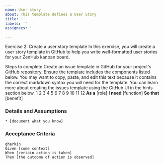 ```yaml
---
name: User story
about: This template defines a User Story
title: ''
labels: ''
assignees: ''

---
```


Exercise 2: Create a user story template
In this exercise, you will create a user story template in GitHub to help you write well-formatted user stories for your ZenHub kanban board.

Steps to complete
Create an issue template in GitHub for your project's GitHub repository. Ensure the template includes the components listed below. You may want to copy, paste, and edit this text because it contains the correct markdown syntax you will need for the template. You can learn more about creating the issues template using the GitHub UI in the hints section below.
1
2
3
4
5
6
7
8
9
10
11
12
**As a** [role]
**I need** [function]
**So that** [benefit]
### Details and Assumptions
    * [document what you know]
### Acceptance Criteria
    gherkin
    Given [some context]
    When [certain action is taken]
    Then [the outcome of action is observed]
